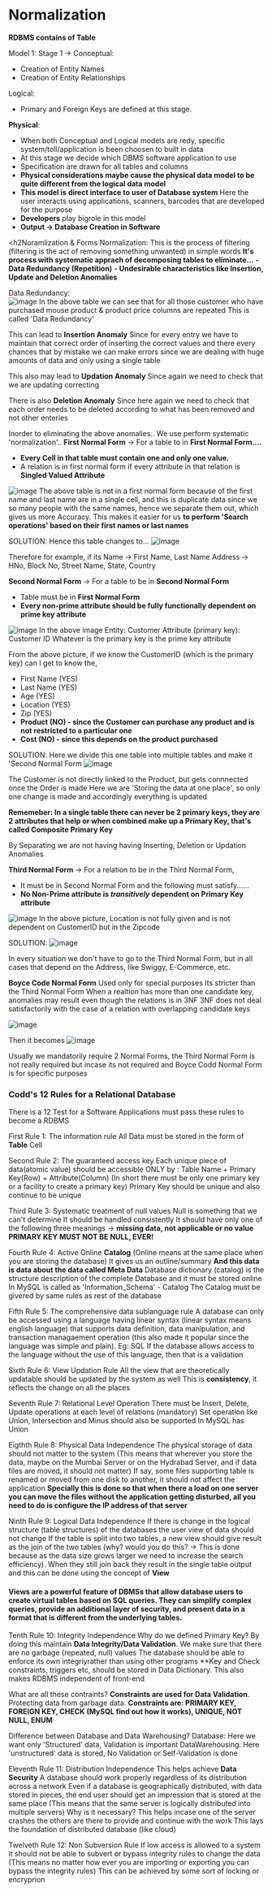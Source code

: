 <h1>Normalization</h1>

**RDBMS contains of Table**

Model 1: Stage 1 -> Conceptual:
- Creation of Entity Names
- Creation of Entity Relationships


Logical:
- Primary and Foreign Keys are defined at this stage.


**Physical**:
- When both Conceptual and Logical models are redy, specific system/toll/application is been choosen to built in data
- At this stage we decide which DBMS software application to use
- Specification are drawn for all tables and columns
- **Physical considerations maybe cause the physical data model to be quite different from the logical data model**
- **This model is direct interface to user of Database system**
Here the user interacts using applications, scanners, barcodes that are developed for the purpose
- **Developers** play bigrole in this model
- **Output -> Database Creation in Software**

<h2Noramlization & Forms</h2>
Normalization: This is the process of filtering (filtering is the act of removing something unwanted) in simple words
**It's process with systematic apprach of decomposing tables to eliminate...**
    **- Data Redundancy (Repetition)**
    **- Undesirable characteristics like Insertion, Update and Deletion Anomalies**
    
Data Redundancy: <br>
![image](https://user-images.githubusercontent.com/83197830/233012922-fa83de09-ec10-462f-affe-39a5a2748bdd.png)
In the above table we can see that for all those customer who have purchased mouse product & product price columns are repeated
This is called 'Data Redundancy'

This can lead to **Insertion Anomaly**
Since for every entry we have to maintain that correct order of inserting the correct values and there every chances that by mistake we can make errors since we are dealing with huge amounts of data and only using a single table

This also may lead to **Updation Anomaly**
Since again we need to check that we are updating correcting

There is also **Deletion Anomaly**
Since here again we need to check that each order needs to be deleted according to what has been removed and not other enteries


Inorder to eliminating the above anomalies..
We use perform systematic 'normalization'..
**First Normal Form**
-> For a table to in **First Normal Form....**
  - **Every Cell in that table must contain one and only one value.**
  - A relation is in first normal form if every attribute in that relation is **Singled Valued Attribute**

![image](https://user-images.githubusercontent.com/83197830/233223234-0eea5be2-306a-401b-8a7b-4a545d3d2be7.png)
The above table is not in a first normal form because of the first name and last name are in a single cell, and this is duplicate data since we so many people with the same names, hence we separate them out, which gives us more Accuracy. This makes it easier for us **to perform 'Search operations' based on their first names or last names**

SOLUTION:
Hence this table changes to...
![image](https://user-images.githubusercontent.com/83197830/233223840-e36f0a7a-455b-48c6-a199-32c319b39bf6.png)

Therefore for example, if its
Name -> First Name, Last Name
Address -> HNo, Block No, Street Name, State, Country


**Second Normal Form**
-> For a table to be in **Second Normal Form**
  - Table must be in **First Normal Form**
  - **Every non-prime attribute should be fully functionally dependent on prime key attribute**

![image](https://user-images.githubusercontent.com/83197830/233224232-71b31af5-606f-433a-8b81-716279eda0b3.png)
In the above image
Entity: Customer
Attribute (primary key): Customer ID
Whatever is the primary key is the prime key attribute


From the above picture,
if we know the CustomerID (which is the primary key) can I get to know the,
  - First Name (YES)
  - Last Name (YES)
  - Age (YES)
  - Location (YES)
  - Zip (YES)
  - **Product (NO) -  since the Customer can purchase any product and is not restricted to a particular one**
  - **Cost (NO) - since this depends on the product purchased**

SOLUTION:
Here we divide this one table into multiple tables and make it 'Second Normal Form
![image](https://user-images.githubusercontent.com/83197830/233225163-8e160bea-7088-4876-a939-ec16a0e214ed.png)

The Customer is not directly linked to the Product, but gets connnected once the Order is made
Here we are 'Storing the data at one place', so only one change is made and accordingly everything is updated

**Rememeber: In a single table there can never be 2 primary keys, they are 2 attributes that help or when combined make up a Primary Key, that's called Composite Primary Key**

By Separating we are not having having Inserting, Deletion or Updation Anomalies


**Third Normal Form**
-> For a relation to be in the Third Normal Form,
  - It must be in Second Normal Form and the following must satisfy......
  - **No Non-Prime attribute is _transitively_ dependent on Primary Key attribute**

![image](https://user-images.githubusercontent.com/83197830/233226276-b6b1eb55-6f94-4c14-8105-b92f6ce13375.png)
In the above picture,
Location is not fully given and is not dependent on CustomerID but in the Zipcode

SOLUTION:
![image](https://user-images.githubusercontent.com/83197830/233226425-386f324e-ebd8-4b44-90f4-8de0f87c6db1.png)

In every situation we don't have to go to the Third Normal Form, but in all cases that depend on the Address, like Swiggy, E-Commerce, etc.



**Boyce Code Normal Form**
Used only for special purposes
Its stricter than the Third Normal Form
When a realtion has more than one candidate key, anomalies may result even though the relations is in 3NF
3NF does not deal satisfactorily with the case of a relation with overlapping candidate keys

![image](https://user-images.githubusercontent.com/83197830/233227016-9932de51-e3de-4a5d-be62-fb1655039e9a.png)

Then it becomes
![image](https://user-images.githubusercontent.com/83197830/233227128-76f6a5d0-0c28-41e8-a8b5-bddb514ca6e8.png)


Usually we mandatorily require 2 Normal Forms, the Third Normal Form is not really required but incase its not required
and Boyce Codd Normal Form is for specific purposes

<h3>Codd's 12 Rules for a Relational Database</h3>
There is a 12 Test for a Software Applications must pass these rules to become a RDBMS

First Rule 1:
The information rule
  All Data must be stored in the form of **Table** Cell
  
Second Rule 2:
The guaranteed access key
  Each unique piece of data(atomic value) should be accessible ONLY by : Table Name + Primary Key(Row) + Attribute(Column)
  (In short there must be only one primary key or a facility to create a primary key)
  Primary Key should be unique and also continue to be unique
  
  
Third Rule 3:
Systematic treatment of null values
Null is something that we can't determine
  It should be handled consistently
  It should have only one of the following three meanings -> **missing data, not applicable or no value**
  **PRIMARY KEY MUST NOT BE NULL, EVER!**
  
 
Fourth Rule 4:
Active Online **Catalog**
(Online means at the same place when you are storing the database)
It gives us an outline/summary
**And this data is data about the data called Meta Data**
  Database dictionary (catalog) is the structure description of the complete Database and it must be stored online
  In MySQL is called as 'Information_Schema' - Catalog
  The Catalog must be givered by same rules as rest of the database
  
  


Fifth Rule 5:
The comprehensive data sublanguage rule
  A database can only be accessed using a language having linear syntax (linear syntax means english language) that supports data definition, data manipulation, and transaction managaement operation (this also made it popular since the language was simple and plain). Eg: SQL
  If the database allows access to the language without the use of this language, then that is a validation
  
  
  
  
Sixth Rule 6:
View Updation Rule
  All the view that are theoretically updatable should be updated by the system as well
  This is **consistency**, it reflects the change on all the places
  
  
  
Seventh Rule 7:
Relational Level Operation
  There must be Insert, Delete, Update operations at each level of relations (mandatory)
  Set operation like Union, Intersection and Minus should also be supported
  In MySQL has Union
  


Eigthth Rule 8:
Physical Data Independence
  The physical storage of data should not matter to the system
  (This means that wherever you store the data, maybe on the Mumbai Server or on the Hydrabad Server, and if data files are moved, it should not matter)
  If say, some files supporting table is renamed or moved from one disk to another, it should not affect the application
  **Specially this is done so that when there a load on one server you can move the files without the application getting disturbed, all you need to do is configure the IP address of that server**
  
  
  
Ninth Rule 9:
Logical Data Independence
  If there is change in the logical structure (table structures) of the databases the user view of data should not change
  If the table is split into two tables, a new view should give result as the join of the two tables (why? would you do this? -> This is done because as the data size grows larger we need to increase the search efficiency). When they still join back they result in the single table output and this can be done using the concept of **View**
<h4>Views are a powerful feature of DBMSs that allow database users to create virtual tables based on SQL queries. They can simplify complex queries, provide an additional layer of security, and present data in a format that is different from the underlying tables. </h4>
  
  
  
Tenth Rule 10:
Integrity Independence
   Why do we defined Primary Key?
   By doing this maintain **Data Integrity/Data Validation**. We make sure that there are no garbage (repeated, null) values
   The database should be able to enforce its own integriyrather than using other programs
   **Key and Check constraints, triggers etc, should be stored in Data Dictionary. This also makes RDBMS independent of front-end
   
   
   
What are all these contraints?
**Constraints are used for Data Validation**. Protecting data from garbage data.
**Constraints are: PRIMARY KEY, FOREIGN KEY, CHECK (MySQL find out how it works), UNIQUE, NOT NULL, ENUM**

Difference between Database and Data Warehousing?
Database: Here we want only 'Structured' data, Validation is important
DataWarehousing: Here 'unstructured' data is stored, No Validation or Self-Validation is done
  


Eleventh Rule 11:
Distribution Independence
   This helps achieve **Data Security**
   A database should work properly regardless of its distribution across a network
   Even if a database is geographically distributed, with data stored in pieces, the end user should get an impression that is stored at the same place
   (This means that the same server is logically distributed into multiple servers)
   Why is it necessary?
   This helps incase one of the server crashes the others are there to provide and continue with the work
   This lays the foundation of distributed database (like cloud)
   
   
   
   
Twelveth Rule 12:
Non Subversion Rule
   If low access is allowed to a system it should not be able to subvert or bypass integrity rules to change the data
   (This means no matter how ever you are importing or exporting you can bypass the integrity rules)
   This can be achieved by some sort of locking or encryprion
